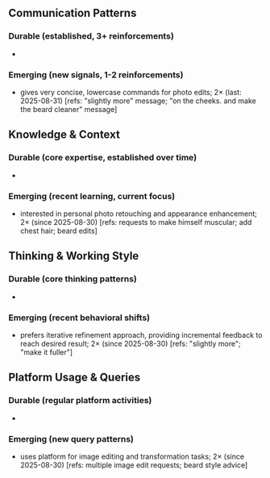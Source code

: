 ## Communication Patterns
### Durable (established, 3+ reinforcements)
- 

### Emerging (new signals, 1-2 reinforcements)
- gives very concise, lowercase commands for photo edits; 2× (last: 2025-08-31) [refs: "slightly more" message; "on the cheeks. and make the beard cleaner" message]

## Knowledge & Context
### Durable (core expertise, established over time)
-

### Emerging (recent learning, current focus)
- interested in personal photo retouching and appearance enhancement; 2× (since 2025-08-30) [refs: requests to make himself muscular; add chest hair; beard edits]

## Thinking & Working Style
### Durable (core thinking patterns)
-

### Emerging (recent behavioral shifts)
- prefers iterative refinement approach, providing incremental feedback to reach desired result; 2× (since 2025-08-30) [refs: "slightly more"; "make it fuller"]

## Platform Usage & Queries
### Durable (regular platform activities)
-

### Emerging (new query patterns)
- uses platform for image editing and transformation tasks; 2× (since 2025-08-30) [refs: multiple image edit requests; beard style advice]